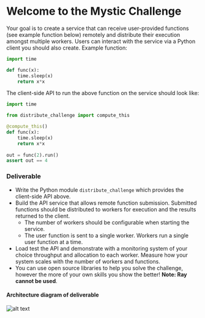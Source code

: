 # Welcome to the Mystic Challenge

Your goal is to create a service that can receive user-provided functions (see example function below) remotely and distribute their execution amongst multiple workers. Users can interact with the service via a Python client you should also create. 
Example function:

```python
import time

def func(x):
    time.sleep(x)
    return x*x
```

The client-side API to run the above function on the service should look like:

```python
import time

from distribute_challenge import compute_this

@compute_this()
def func(x):
    time.sleep(x)
    return x*x
    
out = func(2).run()
assert out == 4
```

### Deliverable
- Write the Python module `distribute_challenge` which provides the client-side API above.
- Build the API service that allows remote function submission.
  Submitted functions should be distributed to workers for execution and the
  results returned to the client.
  - The number of workers should be configurable when starting the service.
  - The user function is sent to a single worker. Workers run a single user function at a time.
- Load test the API and demonstrate with a monitoring system of your choice throughput and allocation to each worker. Measure how your system scales with the number of workers and functions.
- You can use open source libraries to help you solve the challenge, however the more of your own skills you show the better! **Note: Ray cannot be used**.

#### Architecture diagram of deliverable

![alt text](https://uploads-ssl.webflow.com/5fbf86f72a3ba641ee136dbe/618c0ad1dd5c84a42917d914_Group%201.png)

